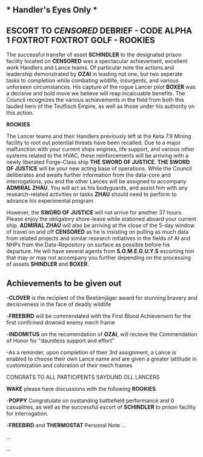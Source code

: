 ## * Handler's Eyes Only *


## ESCORT TO *CENSORED* DEBRIEF - CODE ALPHA 1 FOXTROT FOXTROT GOLF - ROOKIES

The successful transfer of asset **SCHINDLER** to the designated prison facility located on **CENSORED** was a 
spectacular achievement, excellent work Handlers and Lance teams.  Of particular note the actions and leadership
demonstrated by **OZAI** in leading not one, but two seperate tasks to completion while combating wildlife, 
insurgents, and various unforseen circumstances. His capture of the rogue Lancer pilot **BOXER** was a decisive
and bold move we believe will reap incalcuable benefits. The Council recognizes the various achievements in the 
field from both this lauded hero of the Teuflisch Empire, as well as those under his authority on this action.  


**ROOKIES** 

The Lancer teams and their Handlers previously left at the Keta 7.9 Mining facility to root out potential threats
have been recalled.  Due to a major malfunction with your current ships engines, life support, and various 
other systems related to the HVAC, these reinforcements will be arriving with a newly liberated Forge-Class ship
**THE SWORD OF JUSTICE**. **THE SWORD OF JUSTICE** will be your new acting base of operations.  While the Council 
deliberates and awaits further information from the data-core and interrogations, you and the other Lances will be 
assigned to accompany **ADMIRAL ZHAU**.  You will act as his bodyguards, and assist him with any research-related 
activities or tasks **ZHAU** should need to perform to advance his experimental program. 

However, the **SWORD OF JUSTICE** will not arrive for another 37 hours.  Please enjoy the obligatory shore-leave
while stationed aboard your current ship. **ADMIRAL ZHAU** will also be arriving at the close of the 5-day window 
of travel on and off **CENSORED** as he is insisting on pulling as much data from related projects and similar 
research initiatives in the fields of AI and NHPs from the Data-Repository on surface as possible before his 
departure. He will have several agents from **S.O.M.E.G.U.Y.S** escorting him that may or may not accompany you 
further depending on the processing of assets **SHINDLER** and **BOXER**. 

## Achievements to be given out
-**CLOVER** is the recipient of the Bestienjäger award for stunning bravery and decisiveness in the face 
of deadly wildlife

-**FREEBIRD** will be commendated with the First Blood Achievement for the first confirmed downed enemy mech frame

-**INDOMITUS** on the recomendation of **OZAI**, will recieve the Commendation of Honor for "dauntless support
and effort"

-As a reminder, upon completion of their 3rd assignment, a Lance is enabled to choose their own Lance name and are
given a greater lattitude in customization and coloration of their mech frames

CONGRATS TO ALL PARTICIPENTS SAYDUND OLL LANCERS


**WAKE** please have discussions with the following **ROOKIES** 

-**POPPY** Congratulate on oustanding battlefield performance and 0 casualities, as well as the successful
escort of **SCHINDLER** to prison facility for interrogation. 

-**FREEBIRD** and **THERMOSTAT** Personal Note
...

...

...
